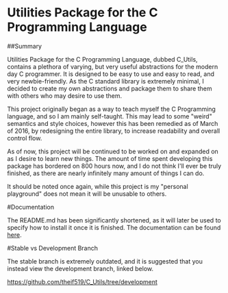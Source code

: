 # Utilities Package for the C Programming Language

##Summary

Utilities Package for the C Programming Language, dubbed C_Utils, contains a plethora of varying, but very useful abstractions for the modern day C programmer. It is designed to be easy to use and easy to read, and very newbie-friendly. As the C standard library is extremely minimal, I decided to create my own abstractions and package them to share them with others who may desire to use them. 

This project originally began as a way to teach myself the C Programming language, and so I am mainly self-taught. This may lead to some "weird" semantics and style choices, however this has been remedied as of March of 2016, by redesigning the entire library, to increase readability and overall control flow.

As of now, this project will be continued to be worked on and expanded on as I desire to learn new things. The amount of time spent developing this package has bordered on 800 hours now, and I do not think I'll ever be truly finished, as there are nearly infinitely many amount of things I can do. 

It should be noted once again, while this project is my "personal playground" does not mean it will be unusable to others.

#Documentation

The README.md has been significantly shortened, as it will later be used to specify how to install it once it is finished. The documentation can be found [here](http://theif519.github.io/slate/).

#Stable vs Development Branch

The stable branch is extremely outdated, and it is suggested that you instead view the development branch, linked below.

https://github.com/theif519/C_Utils/tree/development
